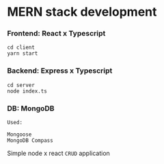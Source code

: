 # MERN stack development

### Frontend: React x Typescript
```
cd client
yarn start
```
### Backend: Express x Typescript
```
cd server
node index.ts
```
### DB: MongoDB
```
Used: 

Mongoose
MongoDB Compass
```

Simple node x react `CRUD` application
